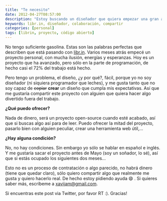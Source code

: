 ```yaml
---
title: "Te necesito"
date: 2012-04-27T08:57:00
description: "Estoy buscando un diseñador que quiera empezar una gran aventura en un proyecto open-source"
keywords: libr.in, diseñador, colaboración, compartir
categories: [personal]
tags: [librin, proyecto, código abierto]
---
```


No tengo suficiente gasolina. Estas son las palabras perfectas que describen que está pasando con [libr.in](http://libr.in). Varios meses atrás empecé un proyecto personal, con mucha ilusión, energías y esperanzas. Hoy es un proyecto que ha avanzado, pero sólo en la parte de programación, de hecho casi el 72% del trabajo está hecho.

Pero tengo un problema, el diseño, ¿y por qué?, fácil, porque yo no soy diseñador (ni siquiera programador que leches), y me gusta tanto que no soy capaz de <strike>copiar</strike> **crear** un diseño que cumpla mis expectativas. Así que me gustaría compartir este proyecto con alguien que quiera hacer algo divertido fuera del trabajo.

**¿Qué puedo ofrecer?**

Nada de dinero, será un proyecto open-source cuando esté acabado, así que si buscas algo así para de leer. Puedo ofrecer la mitad del proyecto, pasarlo bien con alguien peculiar, crear una herramienta web útil,…

**¿Hay alguna condición?**

No, no hay condiciones. Sin embargo yo sólo se hablar en español e inglés. Y me gustaría sacar el proyecto antes de Mayo (soy un soñador, lo sé), así que si estás ocupado los siguientes dos meses…

Esto no es un proceso de contratación o algo parecido, no habrá dinero (tiene que quedar claro), sólo quiero compartir algo que realmente me gusta y quiero hacerlo real. De hecho estoy pidiendo ayuda :smile: . Si quieres saber más, escríbeme a [xavijam@gmail.com](mailto:xavijam@gmail.com).

Si encuentras este post via Twitter, por favor RT :). Gracias!
